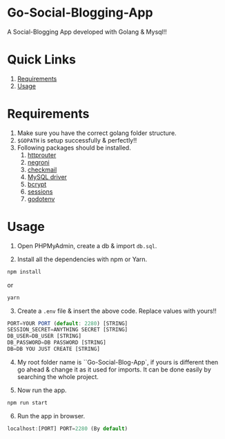 # Go-Social-Blogging-App

A Social-Blogging App developed with Golang & Mysql!!

# Quick Links
1. [Requirements](#requirements)
2. [Usage](#usage)

# Requirements
1. Make sure you have the correct golang folder structure.
2. `$GOPATH` is setup successfully & perfectly!!
3. Following packages should be installed.
    1. [httprouter](github.com/julienschmidt/httprouter)
    2. [negroni](github.com/urfave/negroni)
    3. [checkmail](github.com/badoux/checkmail)
    4. [MySQL driver](github.com/go-sql-driver/mysql)
    5. [bcrypt](golang.org/x/crypto/bcrypt)
    6. [sessions](github.com/gorilla/sessions)
    7. [godotenv](github.com/joho/godotenv)

# Usage

1. Open PHPMyAdmin, create a db & import `db.sql`.

2. Install all the dependencies with npm or Yarn.
```javascript
npm install
```
or
```javascript
yarn
```

3. Create a `.env` file & insert the above code. Replace values with yours!!
```javascript
PORT=YOUR PORT (default: 2280) [STRING]
SESSION_SECRET=ANYTHING SECRET [STRING]
DB_USER=DB_USER [STRING]
DB_PASSWORD=DB PASSWORD [STRING]
DB=DB YOU JUST CREATE [STRING]
```

4. My root folder name is ``Go-Social-Blog-App`, if yours is different then go ahead & change it as it used for imports. It can be done easily by searching the whole project.

5. Now run the app.
```javascript
npm run start
```

6. Run the app in browser.
```javascript
localhost:[PORT] PORT=2280 (By default)
```
